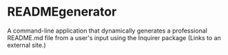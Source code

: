 # READMEgenerator
A command-line application that dynamically generates a professional README.md file from a user's input using the Inquirer package (Links to an external site.)
